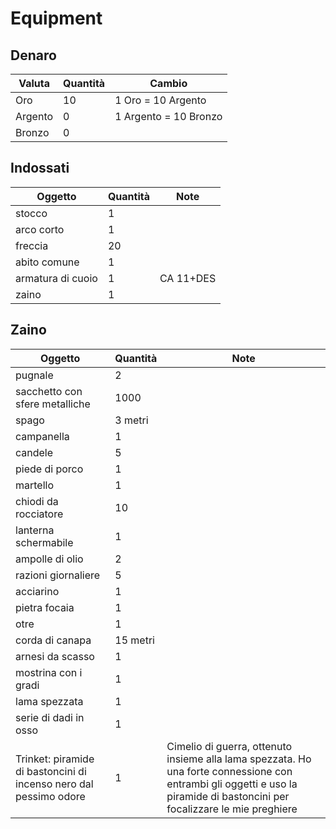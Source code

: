 # Equipment

## Denaro

| Valuta   | Quantità | Cambio                 |
| -------- | -------- | ---------------------- |
| Oro      | 10       | 1 Oro = 10 Argento     |
| Argento  | 0        | 1 Argento = 10 Bronzo  |
| Bronzo   | 0        |                        |

## Indossati

| Oggetto                            | Quantità | Note                                   |
| ---------------------------------- | -------- | -------------------------------------- |
| stocco                             | 1        |                                        |
| arco corto                         | 1        |                                        |
| freccia                            | 20       |                                        |
| abito comune                       | 1        |                                        |
| armatura di cuoio                  | 1        | CA 11+DES                              |
| zaino                              | 1        |                                        |

## Zaino

| Oggetto                            | Quantità | Note                                   |
| ---------------------------------- | -------- | -------------------------------------- |
| pugnale                            | 2        |                                        |
| sacchetto con sfere metalliche     | 1000     |                                        |
| spago                              | 3 metri  |                                        |
| campanella                         | 1        |                                        |
| candele                            | 5        |                                        |
| piede di porco                     | 1        |                                        |
| martello                           | 1        |                                        |
| chiodi da rocciatore               | 10       |                                        |
| lanterna schermabile               | 1        |                                        |
| ampolle di olio                    | 2        |                                        |
| razioni giornaliere                | 5        |                                        |
| acciarino                          | 1        |                                        |
| pietra focaia                      | 1        |                                        |
| otre                               | 1        |                                        |
| corda di canapa                    | 15 metri |                                        |
| arnesi da scasso                   | 1        |                                        |
| mostrina con i gradi               | 1        |                                        |
| lama spezzata                      | 1        |                                        |
| serie di dadi in osso              | 1        |                                        |
| Trinket: piramide di bastoncini di incenso nero dal pessimo odore | 1 | Cimelio di guerra, ottenuto insieme alla lama spezzata. Ho una forte connessione con entrambi gli oggetti e uso la piramide di bastoncini per focalizzare le mie preghiere |
